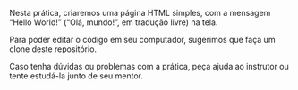 Nesta prática, criaremos uma página HTML simples, com a mensagem “Hello World!” (“Olá, mundo!”, em tradução livre) na tela.

Para poder editar o código em seu computador, sugerimos que faça um clone deste repositório.

Caso tenha dúvidas ou problemas com a prática, peça ajuda ao instrutor ou tente estudá-la junto de seu mentor.
